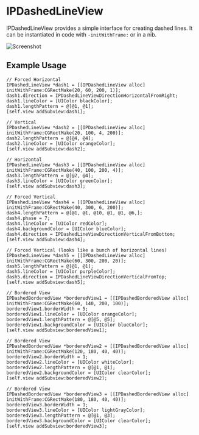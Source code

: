 # IPDashedLineView

IPDashedLineView provides a simple interface for creating dashed lines.  It can be instantiated in code with `-initWithFrame:` or in a nib.

![Screenshot](http://i.imgur.com/ROnEND9.png?1)

## Example Usage

    // Forced Horizontal
    IPDashedLineView *dash1 = [[IPDashedLineView alloc] initWithFrame:CGRectMake(20, 60, 200, 1)];
    dash1.direction = IPDashedLineViewDirectionHorizontalFromRight;
    dash1.lineColor = [UIColor blackColor];
    dash1.lengthPattern = @[@1, @1];
    [self.view addSubview:dash1];

    // Vertical
    IPDashedLineView *dash2 = [[IPDashedLineView alloc] initWithFrame:CGRectMake(20, 100, 4, 200)];
    dash2.lengthPattern = @[@4, @4];
    dash2.lineColor = [UIColor orangeColor];
    [self.view addSubview:dash2];
    
    // Horizontal
    IPDashedLineView *dash3 = [[IPDashedLineView alloc] initWithFrame:CGRectMake(40, 100, 200, 4)];
    dash3.lengthPattern = @[@2, @4];
    dash3.lineColor = [UIColor greenColor];
    [self.view addSubview:dash3];

    // Forced Vertical
    IPDashedLineView *dash4 = [[IPDashedLineView alloc] initWithFrame:CGRectMake(40, 300, 6, 200)];
    dash4.lengthPattern = @[@1, @1, @10, @1, @1, @6,];
    dash4.phase = 7;
    dash4.lineColor = [UIColor redColor];
    dash4.backgroundColor = [UIColor blueColor];
    dash4.direction = IPDashedLineViewDirectionVerticalFromBottom;
    [self.view addSubview:dash4];
    
    // Forced Vertical (looks like a bunch of horizontal lines)
    IPDashedLineView *dash5 = [[IPDashedLineView alloc] initWithFrame:CGRectMake(60, 300, 200, 20)];
    dash5.lengthPattern = @[@1, @1];
    dash5.lineColor = [UIColor purpleColor];
    dash5.direction = IPDashedLineViewDirectionVerticalFromTop;
    [self.view addSubview:dash5];
    
    // Bordered View
    IPDashedBorderedView *borderedView1 = [[IPDashedBorderedView alloc] initWithFrame:CGRectMake(60, 140, 200, 100)];
    borderedView1.borderWidth = 5;
    borderedView1.lineColor = [UIColor orangeColor];
    borderedView1.lengthPattern = @[@5, @5];
    borderedView1.backgroundColor = [UIColor blueColor];
    [self.view addSubview:borderedView1];
    
    // Bordered View
    IPDashedBorderedView *borderedView2 = [[IPDashedBorderedView alloc] initWithFrame:CGRectMake(120, 180, 40, 40)];
    borderedView2.borderWidth = 1;
    borderedView2.lineColor = [UIColor whiteColor];
    borderedView2.lengthPattern = @[@1, @1];
    borderedView2.backgroundColor = [UIColor clearColor];
    [self.view addSubview:borderedView2];
    
    // Bordered View
    IPDashedBorderedView *borderedView3 = [[IPDashedBorderedView alloc] initWithFrame:CGRectMake(180, 180, 40, 40)];
    borderedView3.borderWidth = 1;
    borderedView3.lineColor = [UIColor lightGrayColor];
    borderedView3.lengthPattern = @[@1, @3];
    borderedView3.backgroundColor = [UIColor clearColor];
    [self.view addSubview:borderedView3];